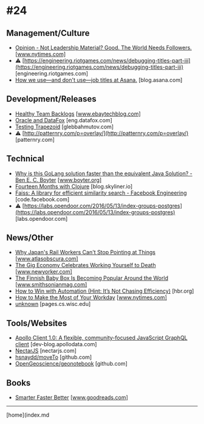 # #24

 ## Management/Culture
* [Opinion - Not Leadership Material? Good. The World Needs Followers.](https://www.nytimes.com/2017/03/24/opinion/sunday/not-leadership-material-good-the-world-needs-followers.html) [www.nytimes.com]
* &#9888; [https://engineering.riotgames.com/news/debugging-titles-part-iii](https://engineering.riotgames.com/news/debugging-titles-part-iii) [engineering.riotgames.com]
* [How we use—and don't use—job titles at Asana.](https://blog.asana.com/2017/03/job-titles-asana/) [blog.asana.com]

 ## Development/Releases
* [Healthy Team Backlogs](http://www.ebaytechblog.com/2017/03/30/healthy-team-backlogs/) [www.ebaytechblog.com]
* [Oracle and DataFox](http://eng.datafox.com/engineering-culture/2017/03/25/make-your-systems-diligent-not-your-people-part-1/) [eng.datafox.com]
* [Testing Trapezoid](https://glebbahmutov.com/blog/testing-trapezoid/) [glebbahmutov.com]
* &#9888; [http://patternry.com/p=overlay/](http://patternry.com/p=overlay/) [patternry.com]

 ## Technical
* [Why is this GoLang solution faster than the equivalent Java Solution? - Ben E. C. Boyter](http://www.boyter.org/2017/03/golang-solution-faster-equivalent-java-solution/) [www.boyter.org]
* [Fourteen Months with Clojure](https://blog.skyliner.io/fourteen-months-with-clojure-beb8b3e4bf00?gi=1f590aeb398f) [blog.skyliner.io]
* [Faiss: A library for efficient similarity search - Facebook Engineering](https://code.facebook.com/posts/1373769912645926/faiss-a-library-for-efficient-similarity-search/) [code.facebook.com]
* &#9888; [https://labs.opendoor.com/2016/05/13/index-groups-postgres](https://labs.opendoor.com/2016/05/13/index-groups-postgres) [labs.opendoor.com]

 ## News/Other
* [Why Japan's Rail Workers Can't Stop Pointing at Things](http://www.atlasobscura.com/articles/pointing-and-calling-japan-trains) [www.atlasobscura.com]
* [The Gig Economy Celebrates Working Yourself to Death](http://www.newyorker.com/culture/jia-tolentino/the-gig-economy-celebrates-working-yourself-to-death) [www.newyorker.com]
* [The Finnish Baby Box Is Becoming Popular Around the World](http://www.smithsonianmag.com/innovation/finnish-baby-box-is-becoming-popular-around-world-180962723/) [www.smithsonianmag.com]
* [How to Win with Automation (Hint: It’s Not Chasing Efficiency)](https://hbr.org/2017/03/how-to-win-with-automation-hint-its-not-chasing-efficiency) [hbr.org]
* [How to Make the Most of Your Workday](https://www.nytimes.com/guides/business/how-to-improve-your-productivity-at-work?nytapp=true) [www.nytimes.com]
* [unknown](http://pages.cs.wisc.edu/~pb/tubes_final.pdf) [pages.cs.wisc.edu]

 ## Tools/Websites
* [Apollo Client 1.0: A flexible, community-focused JavaScript GraphQL client](https://dev-blog.apollodata.com/apollo-client-1-0-a-flexible-community-focused-javascript-graphql-client-2253b90e6c84) [dev-blog.apollodata.com]
* [NectarJS](http://nectarjs.com/) [nectarjs.com]
* [hsnaydd/moveTo](https://github.com/hsnaydd/moveTo) [github.com]
* [OpenGeoscience/geonotebook](https://github.com/OpenGeoscience/geonotebook) [github.com]

 ## Books
* [Smarter Faster Better](https://www.goodreads.com/book/show/25733966-smarter-faster-better) [www.goodreads.com]
___
[home](index.md

